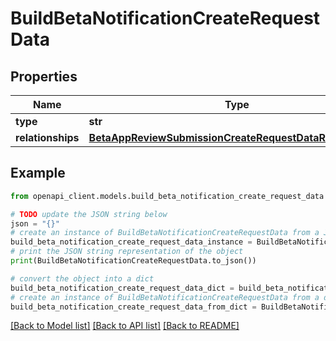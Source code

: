 # BuildBetaNotificationCreateRequestData


## Properties

Name | Type | Description | Notes
------------ | ------------- | ------------- | -------------
**type** | **str** |  | 
**relationships** | [**BetaAppReviewSubmissionCreateRequestDataRelationships**](BetaAppReviewSubmissionCreateRequestDataRelationships.md) |  | 

## Example

```python
from openapi_client.models.build_beta_notification_create_request_data import BuildBetaNotificationCreateRequestData

# TODO update the JSON string below
json = "{}"
# create an instance of BuildBetaNotificationCreateRequestData from a JSON string
build_beta_notification_create_request_data_instance = BuildBetaNotificationCreateRequestData.from_json(json)
# print the JSON string representation of the object
print(BuildBetaNotificationCreateRequestData.to_json())

# convert the object into a dict
build_beta_notification_create_request_data_dict = build_beta_notification_create_request_data_instance.to_dict()
# create an instance of BuildBetaNotificationCreateRequestData from a dict
build_beta_notification_create_request_data_from_dict = BuildBetaNotificationCreateRequestData.from_dict(build_beta_notification_create_request_data_dict)
```
[[Back to Model list]](../README.md#documentation-for-models) [[Back to API list]](../README.md#documentation-for-api-endpoints) [[Back to README]](../README.md)


